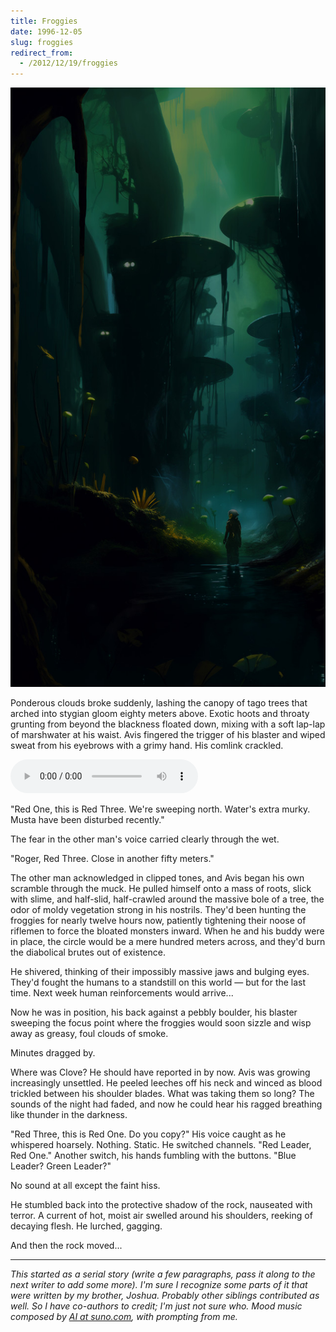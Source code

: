 ```yaml
---
title: Froggies
date: 1996-12-05
slug: froggies
redirect_from:
  - /2012/12/19/froggies
---
```

<img alt="soldier in jungle on froggy planet" src="assets/froggy-planet.jpg" />

Ponderous clouds broke suddenly, lashing the canopy of tago trees that arched into stygian gloom eighty meters above. Exotic hoots and throaty grunting from beyond the blackness floated down, mixing with a soft lap-lap of marshwater at his waist. Avis fingered the trigger of his blaster and wiped sweat from his eyebrows with a grimy hand. His comlink crackled.

<audio controls><source src="assets/froggies.mp3" type="audio/mpeg"></audio>

"Red One, this is Red Three. We're sweeping north. Water's extra murky. Musta have been disturbed recently."

The fear in the other man's voice carried clearly through the wet.

"Roger, Red Three. Close in another fifty meters."

The other man acknowledged in clipped tones, and Avis began his own scramble through the muck. He pulled himself onto a mass of roots, slick with slime, and half-slid, half-crawled around the massive bole of a tree, the odor of moldy vegetation strong in his nostrils. They'd been hunting the froggies for nearly twelve hours now, patiently tightening their noose of riflemen to force the bloated monsters inward. When he and his buddy were in place, the circle would be a mere hundred meters across, and they'd burn the diabolical brutes out of existence.

He shivered, thinking of their impossibly massive jaws and bulging eyes. They'd fought the humans to a standstill on this world &mdash; but for the last time. Next week human reinforcements would arrive...

Now he was in position, his back against a pebbly boulder, his blaster sweeping the focus point where the froggies would soon sizzle and wisp away as greasy, foul clouds of smoke.

Minutes dragged by.

Where was Clove? He should have reported in by now. Avis was growing increasingly unsettled. He peeled leeches off his neck and winced as blood trickled between his shoulder blades. What was taking them so long? The sounds of the night had faded, and now he could hear his ragged breathing like thunder in the darkness.

"Red Three, this is Red One. Do you copy?" His voice caught as he whispered hoarsely. Nothing. Static. He switched channels. "Red Leader, Red One." Another switch, his hands fumbling with the buttons. "Blue Leader? Green Leader?"

No sound at all except the faint hiss.

He stumbled back into the protective shadow of the rock, nauseated with terror. A current of hot, moist air swelled around his shoulders, reeking of decaying flesh. He lurched, gagging.

And then the rock moved...

<hr>

<em>This started as a serial story (write a few paragraphs, pass it along to the next writer to add some more). I'm sure I recognize some parts of it that were written by my brother, Joshua. Probably other siblings contributed as well. So I have co-authors to credit; I'm just not sure who. Mood music composed by <a href="https://suno.com/s/ThGzkOeVmFKXzcli">AI at suno.com</a>, with prompting from me.</em>
